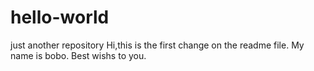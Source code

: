 # hello-world
just another repository
Hi,this is the first change on the readme file.
My name is bobo.
Best wishs to you.
